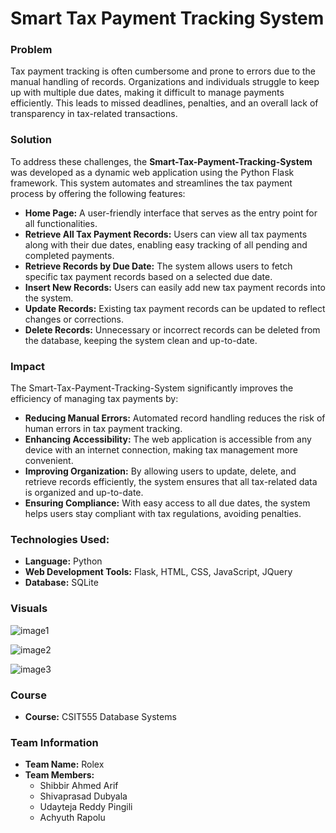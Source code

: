 # Smart Tax Payment Tracking System

### **Problem**

Tax payment tracking is often cumbersome and prone to errors due to the manual handling of records. Organizations and individuals struggle to keep up with multiple due dates, making it difficult to manage payments efficiently. This leads to missed deadlines, penalties, and an overall lack of transparency in tax-related transactions.


### **Solution**

To address these challenges, the **Smart-Tax-Payment-Tracking-System** was developed as a dynamic web application using the Python Flask framework. This system automates and streamlines the tax payment process by offering the following features:
-	**Home Page:** A user-friendly interface that serves as the entry point for all functionalities.
-	**Retrieve All Tax Payment Records:** Users can view all tax payments along with their due dates, enabling easy tracking of all pending and completed payments.
-	**Retrieve Records by Due Date:** The system allows users to fetch specific tax payment records based on a selected due date.
-	**Insert New Records:** Users can easily add new tax payment records into the system.
-	**Update Records:** Existing tax payment records can be updated to reflect changes or corrections.
-	**Delete Records:** Unnecessary or incorrect records can be deleted from the database, keeping the system clean and up-to-date.


### **Impact**

The Smart-Tax-Payment-Tracking-System significantly improves the efficiency of managing tax payments by:
-	**Reducing Manual Errors:** Automated record handling reduces the risk of human errors in tax payment tracking.
-	**Enhancing Accessibility:** The web application is accessible from any device with an internet connection, making tax management more convenient.
-	**Improving Organization:** By allowing users to update, delete, and retrieve records efficiently, the system ensures that all tax-related data is organized and up-to-date.
-	**Ensuring Compliance:** With easy access to all due dates, the system helps users stay compliant with tax regulations, avoiding penalties.


### **Technologies Used:**

-	**Language:** Python
-	**Web Development Tools:** Flask, HTML, CSS, JavaScript, JQuery
-	**Database:** SQLite


### **Visuals**

![image1](https://github.com/shibbir282/Smart-Tax-Payment-Tracking-System/blob/main/images/image1.PNG)

![image2](https://github.com/shibbir282/Smart-Tax-Payment-Tracking-System/blob/main/images/image2.PNG)

![image3](https://github.com/shibbir282/Smart-Tax-Payment-Tracking-System/blob/main/images/image3.PNG)

### **Course**

-	**Course:** CSIT555 Database Systems
  
### **Team Information**

-	**Team Name:** Rolex
-	**Team Members:**
    -	Shibbir Ahmed Arif
    -	Shivaprasad Dubyala
    -	Udayteja Reddy Pingili
    -	Achyuth Rapolu
